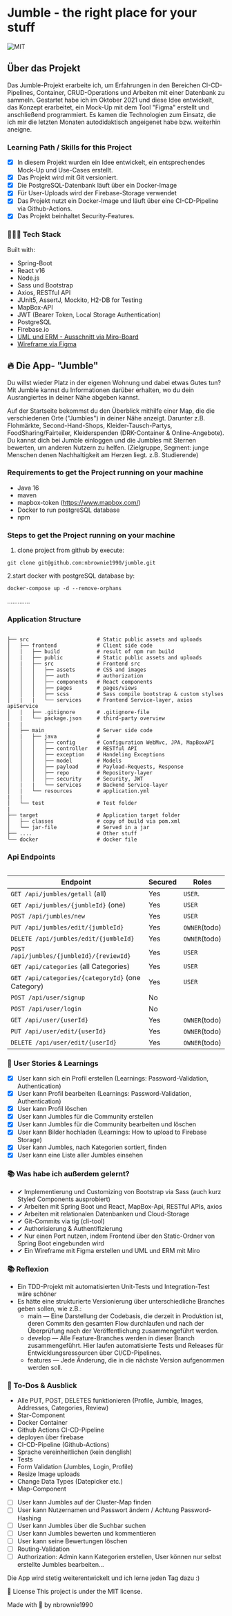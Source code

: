 # Jumble - the right place for your stuff

![MIT](https://img.shields.io/badge/license-MIT-blue.svg)

<table border="0" >
 <tr>
<h2>Über das Projekt</h2>

Das Jumble-Projekt erarbeite ich, um Erfahrungen in den Bereichen CI-CD-Pipelines, Container, CRUD-Operations und Arbeiten mit einer Datenbank zu sammeln. Gestartet habe ich im Oktober 2021 und diese Idee entwickelt, das Konzept erarbeitet, ein Mock-Up mit dem Tool "Figma" erstellt und anschließend programmiert. Es kamen die Technologien zum Einsatz, die ich mir die letzten Monaten autodidaktisch angeigenet habe bzw. weiterhin aneigne.

### Learning Path / Skills for this Project

- [x] In diesem Projekt wurden ein Idee entwickelt, ein entsprechendes Mock-Up und Use-Cases erstellt.
- [x] Das Projekt wird mit Git versioniert.
- [x] Die PostgreSQL-Datenbank läuft über ein Docker-Image
- [x] Für User-Uploads wird der Firebase-Storage verwendet
- [x] Das Projekt nutzt ein Docker-Image und läuft über eine CI-CD-Pipeline via Github-Actions.
- [x] Das Projekt beinhaltet Security-Features.

### 👨🏽‍💻 Tech Stack

Built with:

- Spring-Boot
- React v16
- Node.js
- Sass und Bootstrap
- Axios, RESTful API
- JUnit5, AssertJ, Mockito, H2-DB for Testing
- MapBox-API
- JWT (Bearer Token, Local Storage Authentication)
- PostgreSQL
- Firebase.io
- <a href= "https://miro.com/app/board/uXjVOXKtP3w=/?invite_link_id=877146530729">UML und ERM - Ausschnitt via Miro-Board </a>
- <a href="https://www.figma.com/file/fFAz3ql0dams5Xqsq6an8L/Jumble-Mockup?node-id=33%3A444">Wireframe via Figma</a>

## 🔥 Die App- "Jumble"

Du willst wieder Platz in der eigenen Wohnung und dabei etwas Gutes tun?
Mit Jumble kannst du Informationen darüber erhalten, wo du dein Ausrangiertes in deiner Nähe abgeben kannst.

Auf der Startseite bekommst du den Überblick mithilfe einer Map, die die verschiedenen Orte ("Jumbles") in deiner Nähe anzeigt.
Darunter z.B. Flohmärkte, Second-Hand-Shops, Kleider-Tausch-Partys, FoodSharing/Fairteiler, Kleiderspenden (DRK-Container & Online-Angebote).
Du kannst dich bei Jumble einloggen und die Jumbles mit Sternen bewerten, um anderen Nutzern zu helfen.
(Zielgruppe, Segment: junge Menschen denen Nachhaltigkeit am Herzen liegt. z.B. Studierende)

### Requirements to get the Project running on your machine
- Java 16
- maven
- mapbox-token (https://www.mapbox.com/)
- Docker to run postgreSQL database
- npm
	 
### Steps to get the Project running on your machine
1. clone project from github by execute:
```  
git clone git@github.com:nbrownie1990/jumble.git
```  
2.start docker with postgreSQL database by:
```  
docker-compose up -d --remove-orphans
```  	 

.............
	 
### Application Structure

```  

├── src                      # Static public assets and uploads
│   ├── frontend             # Client side code
│   |   ├── build            # result of npm run build
│   |   ├── public           # Static public assets and uploads
│   |   ├── src              # Frontend src
│   │   │   ├── assets       # CSS and images
│   │   │   ├── auth         # authorization
│   │   │   ├── components   # React components
│   │   │   ├── pages        # pages/views
│   │   │   ├── scss         # Sass compile bootstrap & custom stylses
│   |   |   └── services     # Frontend Service-layer, axios apiService
│   |   ├── .gitignore       # .gitignore-file 
│   |   └── package.json     # third-party overview
|   |
│   ├── main                 # Server side code
│   |   ├── java             # 
│   │   │   ├── config       # Configuration WebMvc, JPA, MapBoxAPI
│   │   │   ├── controller   # RESTful API
│   │   │   ├── exception    # Handeling Exceptions
│   │   │   ├── model        # Models
│   │   │   ├── payload      # Payload-Requests, Response
│   │   │   ├── repo         # Repository-layer
│   │   │   ├── security     # Security, JWT
│   |   |   └── services     # Backend Service-layer
│   |   └── resources        # application.yml
|   |
│   └── test                 # Test folder
|
├── target                   # Application target folder
│   ├── classes              # copy of build via pom.xml
│   └── jar-file             # Served in a jar
├── ....                     # Other stuff
└── docker                   # docker file
```
  

### Api Endpoints

  | Endpoint                                                          | Secured | Roles                       |
  | ----------------------------------------------------------------- | ------- | --------------------------- |
  | `GET /api/jumbles/getall`  (all)                                  | Yes     | `USER`.                     |
  | `GET /api/jumbles/{jumbleId}` (one)                               | Yes     | `USER`                      |
  | `POST /api/jumbles/new`                                           | Yes     | `USER`                      |
  | `PUT /api/jumbles/edit/{jumbleId}`                                | Yes     | `OWNER`(todo)               |
  | `DELETE /api/jumbles/edit/{jumbleId}`                             | Yes     | `OWNER`(todo)               |
  | `POST /api/jumbles/{jumbleId}/{reviewId}`                         | Yes     | `USER`                      |
  | `GET /api/categories`  (all Categories)                           | Yes     | `USER`                      |
  | `GET /api/categories/{categoryId}` (one Category)                 | Yes     | `USER`                      |
  | `POST /api/user/signup`                                           | No      |                             |
  | `POST /api/user/login `                                           | No      |                             |
  | `GET /api/user/{userId}`                                          | Yes     | `OWNER`(todo)               |
  | `PUT /api/user/edit/{userId}`                                     | Yes     | `OWNER`(todo)               |
  | `DELETE /api/user/edit/{userId}`                                  | Yes     | `OWNER`(todo)               | 
  

### 📝  User Stories & Learnings

- [x] User kann sich ein Profil erstellen (Learnings: Password-Validation, Authentication)
- [x] User kann Profil bearbeiten (Learnings: Password-Validation, Authentication)
- [x] User kann Profil löschen
- [x] User kann Jumbles für die Community erstellen
- [x] User kann Jumbles für die Community bearbeiten und löschen
- [x] User kann Bilder hochladen (Learnings: How to upload to Firebase Storage)
- [x] User kann Jumbles, nach Kategorien sortiert, finden
- [x] User kann eine Liste aller Jumbles einsehen

### 📚 Was habe ich außerdem gelernt? 
- ✔ Implementierung und Customizing von Bootstrap via Sass (auch kurz Styled Components ausprobiert)
- ✔ Arbeiten mit Spring Boot und React, MapBox-Api, RESTful APIs, axios
- ✔ Arbeiten mit relationalen Datenbanken und Cloud-Storage
- ✔ Git-Commits via tig (cli-tool)
- ✔ Authorisierung & Authentifizierung
- ✔ Nur einen Port nutzen, indem Frontend über den Static-Ordner von Spring Boot eingebunden wird
- ✔ Ein Wireframe mit Figma erstellen und UML und ERM mit Miro

### 📚 Reflexion 
- Ein TDD-Projekt mit automatisierten Unit-Tests und Integration-Test wäre schöner
- Es hätte eine strukturierte Versionierung über unterschiedliche Branches geben sollen, wie z.B.:
	 - main — Eine Darstellung der Codebasis, die derzeit in Produktion ist, deren Commits den gesamten Flow  durchlaufen und nach der Überprüfung nach der Veröffentlichung zusammengeführt werden.
	- develop — Alle Feature-Branches werden in dieser Branch zusammengeführt. Hier laufen automatisierte Tests und Releases für Entwicklungsressourcen über CI/CD-Pipelines.
	- features — Jede Änderung, die in die nächste Version aufgenommen werden soll.


### 🚀 To-Dos & Ausblick
- Alle PUT, POST, DELETES funktionieren (Profile, Jumble, Images, Addresses, Categories, Review)
- Star-Component	 
- Docker Container 
- Github Actions CI-CD-Pipeline
- deployen über firebase
- CI-CD-Pipeline (Github-Actions)
- Sprache vereinheitlichen (kein denglish)
- Tests
- Form Validation (Jumbles, Login, Profile)
- Resize Image uploads
- Change Data Types (Datepicker etc.)
- Map-Component
- [ ] User kann Jumbles auf der Cluster-Map finden
- [ ] User kann Nutzernamen und Passwort ändern / Achtung Password-Hashing
- [ ] User kann Jumbles über die Suchbar suchen
- [ ] User kann Jumbles bewerten und kommentieren
- [ ] User kann seine Bewertungen löschen
- [ ] Routing-Validation
- [ ] Authorization: Admin kann Kategorien erstellen, User können nur selbst erstellte Jumbles bearbeiten...

Die App wird stetig weiterentwickelt und ich lerne jeden Tag dazu :)

📝 License
This project is under the MIT license. 

Made with 💖 by nbrownie1990 

